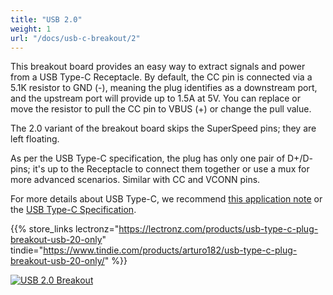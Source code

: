 ```yaml
---
title: "USB 2.0"
weight: 1
url: "/docs/usb-c-breakout/2"
---
```


This breakout board provides an easy way to extract signals and power from a USB Type-C Receptacle. By default, the CC pin is connected via a 5.1K resistor to GND (-), meaning the plug identifies as a downstream port, and the upstream port will provide up to 1.5A at 5V. You can replace or move the resistor to pull the CC pin to VBUS (+) or change the pull value.

The 2.0 variant of the breakout board skips the SuperSpeed pins; they are left floating.

As per the USB Type-C specification, the plug has only one pair of D+/D- pins; it's up to the Receptacle to connect them together or use a mux for more advanced scenarios. Similar with CC and VCONN pins.

For more details about USB Type-C, we recommend [this application note](http://ww1.microchip.com/downloads/en/appnotes/00001953a.pdf) or the [USB Type-C Specification](https://www.usb.org/sites/default/files/USB%20Type-C%20Spec%20R2.0%20-%20August%202019.pdf).

{{% store_links lectronz="https://lectronz.com/products/usb-type-c-plug-breakout-usb-20-only" tindie="https://www.tindie.com/products/arturo182/usb-type-c-plug-breakout-usb-20-only/" %}}

<div class="text-center">

[![USB 2.0 Breakout](/docs/usb-c-breakout/2/perspective.jpg)](/docs/usb-c-breakout/2/perspective.jpg)

</div>
